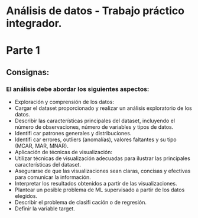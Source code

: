 # Análisis de datos - Trabajo práctico integrador.
# Parte 1
## Consignas:
### El análisis debe abordar los siguientes aspectos:
- Exploración y comprensión de los datos:
- Cargar el dataset proporcionado y realizar un análisis exploratorio de los datos.
- Describir las características principales del dataset, incluyendo el número de observaciones, número de variables y tipos de datos.
- Identifi car patrones generales y distribuciones.
- Identifi car errores, outliers (anomalías), valores faltantes y su tipo (MCAR, MAR, MNAR).
- Aplicación de técnicas de visualización:
- Utilizar técnicas de visualización adecuadas para ilustrar las principales características del dataset.
- Asegurarse de que las visualizaciones sean claras, concisas y efectivas para comunicar la información.
- Interpretar los resultados obtenidos a partir de las visualizaciones.
- Plantear un posible problema de ML supervisado a partir de los datos elegidos.
- Describir el problema de clasifi cación o de regresión.
- Definir la variable target.
